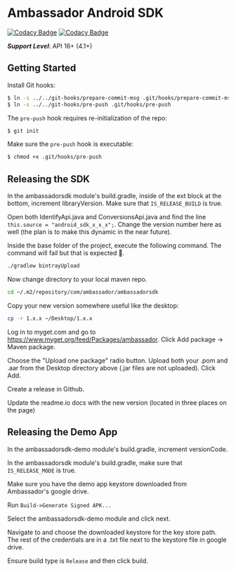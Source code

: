 # Ambassador Android SDK

[![Codacy Badge](https://api.codacy.com/project/badge/grade/c20d0e4a62674af38c6caef27cdf1c39)](https://www.codacy.com) [![Codacy Badge](https://api.codacy.com/project/badge/coverage/c20d0e4a62674af38c6caef27cdf1c39)](https://www.codacy.com)

_**Support Level**_: API 16+ (4.1+)

## Getting Started

Install Git hooks:

```sh
$ ln -s ../../git-hooks/prepare-commit-msg .git/hooks/prepare-commit-msg
$ ln -s ../../git-hooks/pre-push .git/hooks/pre-push
```

The `pre-push` hook requires re-initialization of the repo:

```sh
$ git init
```

Make sure the `pre-push` hook is executable:

```sh
$ chmod +x .git/hooks/pre-push
```

## Releasing the SDK

In the ambassadorsdk module's build.gradle, inside of the ext block at the bottom, increment libraryVersion. Make sure that `IS_RELEASE_BUILD` is true.

Open both IdentifyApi.java and ConversionsApi.java and find the line ```this.source = "android_sdk_x_x_x";```. Change the version number here as well (the plan is to make this dynamic in the near future).

Inside the base folder of the project, execute the following command. The command will fail but that is expected :facepalm:.

```sh
./gradlew bintrayUpload
```

Now change directory to your local maven repo.

```sh
cd ~/.m2/repository/com/ambassador/ambassadorsdk
```

Copy your new version somewhere useful like the desktop:

```sh
cp -r 1.x.x ~/Desktop/1.x.x
```

Log in to myget.com and go to https://www.myget.org/feed/Packages/ambassador. Click Add package -> Maven package.

Choose the "Upload one package" radio button. Upload both your .pom and .aar from the Desktop directory above (.jar files are not uploaded). Click Add.

Create a release in Github.

Update the readme.io docs with the new version (located in three places on the page)


## Releasing the Demo App

In the ambassadorsdk-demo module's build.gradle, increment versionCode.

In the ambassadorsdk module's build.gradle, make sure that `IS_RELEASE_MODE` is true.

Make sure you have the demo app keystore downloaded from Ambassador's google drive.

Run `Build->Generate Signed APK...`

Select the ambassadorsdk-demo module and click next.

Navigate to and choose the downloaded keystore for the key store path. The rest of the credentials are in a .txt file next to the keystore file in google drive.

Ensure build type is `Release` and then click build.
